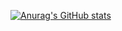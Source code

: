 [![Anurag's GitHub stats](https://github-readme-stats.vercel.app/api?username=F4lc0n)](https://github.com/anuraghazra/github-readme-stats)
